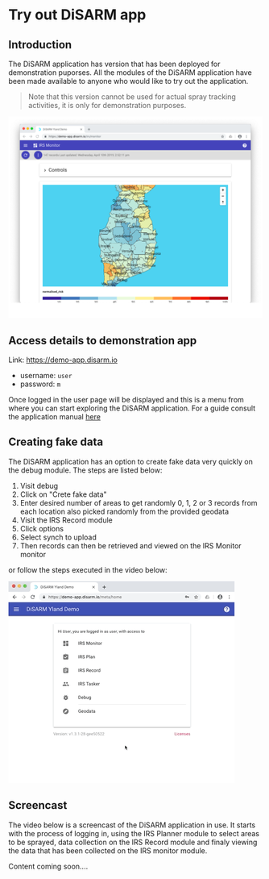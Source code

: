 # Try out DiSARM app

## Introduction 
The DiSARM application has version that has been deployed for demonstration puporses. All the modules of the DiSARM application have been made available to anyone who would like to try out the application. 

> Note that this version cannot be used for actual spray tracking activities, it is only for demonstration purposes. 

![](../.gitbook/assets/home.png)


## Access details to demonstration app

Link: https://demo-app.disarm.io

- username: `user`
- password: `m`

Once logged in the user page will be displayed and this is a menu from where you can start exploring the DiSARM application. For a guide consult the application manual [here](/app-v2)

## Creating fake data

The DiSARM application has an option to create fake data very quickly on the debug module. The steps are listed below:

1. Visit debug
2. Click on "Crete fake data"
3. Enter desired number of areas to get randomly 0, 1, 2 or 3 records from each location also picked randomly from the provided geodata
4. Visit the IRS Record module
5. Click options
6. Select synch to upload
7. Then records can then be retrieved and viewed on the IRS Monitor monitor  

or follow the steps executed in the video below:

![](../.gitbook/assets/quickrecords.gif)


## Screencast

The video below is a screencast of the DiSARM application in use. It starts with the process of logging in, using the IRS Planner module to select areas to be sprayed, data collection on the IRS Record module and finaly viewing the data that has been collected on the IRS monitor module. 

Content coming soon....



